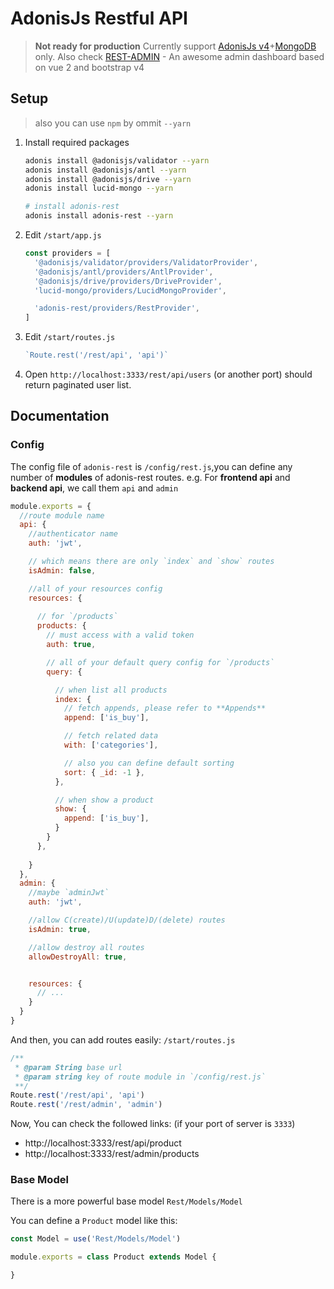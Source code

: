 # AdonisJs Restful API

> **Not ready for production**
  Currently support [AdonisJs v4](https://adonisjs.com/)+[MongoDB](https://github.com/duyluonglc/lucid-mongo) only.
  Also check [REST-ADMIN](https://github.com/wxs77577/rest-admin) - An awesome admin dashboard based on vue 2 and bootstrap v4

## Setup
> also you can use `npm` by ommit `--yarn`

1. Install required packages
    ```bash
    adonis install @adonisjs/validator --yarn
    adonis install @adonisjs/antl --yarn
    adonis install @adonisjs/drive --yarn
    adonis install lucid-mongo --yarn

    # install adonis-rest
    adonis install adonis-rest --yarn
    
    ```
1. Edit `/start/app.js`
    
    ```js
    const providers = [
      '@adonisjs/validator/providers/ValidatorProvider',
      '@adonisjs/antl/providers/AntlProvider',
      '@adonisjs/drive/providers/DriveProvider',
      'lucid-mongo/providers/LucidMongoProvider',

      'adonis-rest/providers/RestProvider',
    ]
    ```

1. Edit `/start/routes.js`
    ```js
    `Route.rest('/rest/api', 'api')`
    ```
1. Open `http://localhost:3333/rest/api/users` (or another port) should return paginated user list.

## Documentation 

### Config
The config file of `adonis-rest` is `/config/rest.js`,you can define any number of **modules** of adonis-rest routes. e.g. For **frontend api** and **backend api**, we call them `api` and `admin`
```js
module.exports = {
  //route module name
  api: {
    //authenticator name
    auth: 'jwt',

    // which means there are only `index` and `show` routes
    isAdmin: false,

    //all of your resources config
    resources: {
      
      // for `/products`
      products: {
        // must access with a valid token
        auth: true,

        // all of your default query config for `/products`
        query: {

          // when list all products
          index: {
            // fetch appends, please refer to **Appends**
            append: ['is_buy'],

            // fetch related data
            with: ['categories'],

            // also you can define default sorting
            sort: { _id: -1 },
          },

          // when show a product
          show: {
            append: ['is_buy'],
          }
        }
      },
      
    }
  },
  admin: {
    //maybe `adminJwt`
    auth: 'jwt',

    //allow C(create)/U(update)D/(delete) routes
    isAdmin: true,

    //allow destroy all routes
    allowDestroyAll: true,


    resources: {
      // ...
    }
  }
}
```

And then, you can add routes easily:
`/start/routes.js`
```js
/**
 * @param String base url
 * @param string key of route module in `/config/rest.js`
 **/
Route.rest('/rest/api', 'api')
Route.rest('/rest/admin', 'admin')
```
Now, You can check the followed links: (if your port of server is `3333`)

- http://localhost:3333/rest/api/product
- http://localhost:3333/rest/admin/products


### Base Model
There is a more powerful base model `Rest/Models/Model`

You can define a `Product` model like this:

```js
const Model = use('Rest/Models/Model')

module.exports = class Product extends Model {

}
```